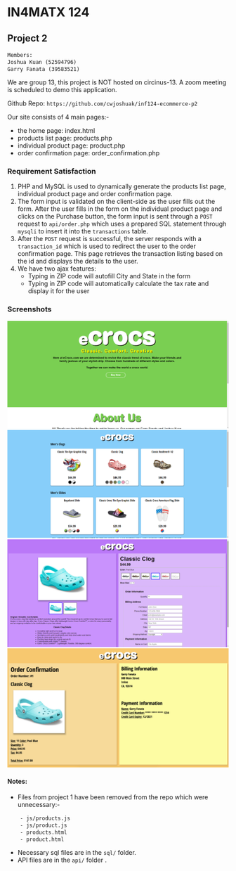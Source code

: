 # IN4MATX 124

## Project 2

```
Members:
Joshua Kuan (52594796)
Garry Fanata (39583521)
```

We are group 13, this project is NOT hosted on circinus-13. A zoom meeting is scheduled to demo this application.

Github Repo: `https://github.com/cwjoshuak/inf124-ecommerce-p2`

Our site consists of 4 main pages:-

- the home page: index.html
- products list page: products.php
- individual product page: product.php
- order confirmation page: order_confirmation.php

### Requirement Satisfaction

1. PHP and MySQL is used to dynamically generate the products list page, individual product page and order confirmation page.
2. The form input is validated on the client-side as the user fills out the form. After the user fills in the form on the individual product page and clicks on the Purchase button, the form input is sent through a `POST` request to `api/order.php` which uses a prepared SQL statement through `mysqli` to insert it into the `transactions` table.
3. After the `POST` request is successful, the server responds with a `transaction_id` which is used to redirect the user to the order confirmation page. This page retrieves the transaction listing based on the id and displays the details to the user.
4. We have two ajax features:
   * Typing in ZIP code will autofill City and State in the form
   * Typing in ZIP code will automatically calculate the tax rate and display it for the user

### Screenshots

![](assets/home.png)
![](assets/product-list.png)
![](assets/single-product.png)
![](assets/order-confirmation.png)

#### Notes:

- Files from project 1 have been removed from the repo which were unnecessary:-

```
    - js/products.js
    - js/product.js
    - products.html
    - product.html
```

- Necessary sql files are in the `sql/` folder.
- API files are in the `api/` folder .
